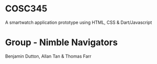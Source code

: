 # COSC345
A smartwatch application prototype using HTML, CSS &amp; Dart/Javascript

# Group - Nimble Navigators
Benjamin Dutton, Allan Tan &amp; Thomas Farr
